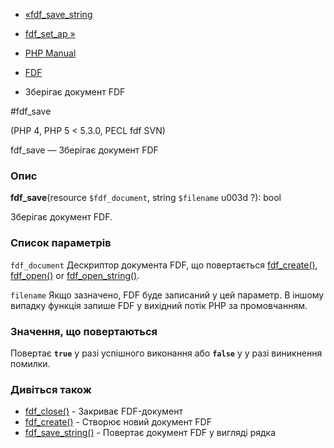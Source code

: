 - [«fdf_save_string](function.fdf-save-string.md)
- [fdf_set_ap »](function.fdf-set-ap.md)

- [PHP Manual](index.md)
- [FDF](ref.fdf.md)
- Зберігає документ FDF

#fdf_save

(PHP 4, PHP 5 \< 5.3.0, PECL fdf SVN)

fdf_save — Зберігає документ FDF

### Опис

**fdf_save**(resource `$fdf_document`, string `$filename` u003d ?): bool

Зберігає документ FDF.

### Список параметрів

`fdf_document`
Дескриптор документа FDF, що повертається
[fdf_create()](function.fdf-create.md),
[fdf_open()](function.fdf-open.md) or
[fdf_open_string()](function.fdf-open-string.md).

`filename`
Якщо зазначено, FDF буде записаний у цей параметр. В іншому випадку
функція запише FDF у вихідний потік PHP за промовчанням.

### Значення, що повертаються

Повертає **`true`** у разі успішного виконання або **`false`** у
у разі виникнення помилки.

### Дивіться також

- [fdf_close()](function.fdf-close.md) - Закриває FDF-документ
- [fdf_create()](function.fdf-create.md) - Створює новий документ
FDF
- [fdf_save_string()](function.fdf-save-string.md) - Повертає
документ FDF у вигляді рядка
